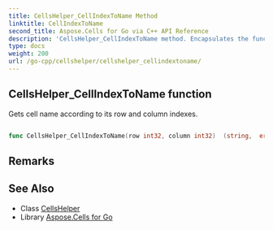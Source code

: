 ```yaml
---
title: CellsHelper_CellIndexToName Method 
linktitle: CellIndexToName
second_title: Aspose.Cells for Go via C++ API Reference
description: 'CellsHelper_CellIndexToName method. Encapsulates the function that represents cellindextoname in Go.'
type: docs
weight: 200
url: /go-cpp/cellshelper/cellshelper_cellindextoname/
---
```


## CellsHelper_CellIndexToName function

Gets cell name according to its row and column indexes.

```go

func CellsHelper_CellIndexToName(row int32, column int32)  (string,  error) 

```

## Remarks


## See Also

* Class [CellsHelper](../)
* Library [Aspose.Cells for Go](../../)
